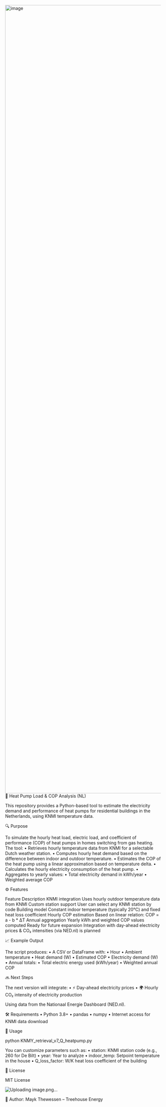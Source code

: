 <img width="2502" height="2542" alt="image" src="https://github.com/user-attachments/assets/d07717e7-b174-4d8a-bb62-1905a07649e1" />🏡 Heat Pump Load & COP Analysis (NL)

This repository provides a Python-based tool to estimate the electricity demand and performance of heat pumps for residential buildings in the Netherlands, using KNMI temperature data.

🔍 Purpose

To simulate the hourly heat load, electric load, and coefficient of performance (COP) of heat pumps in homes switching from gas heating. The tool:
	•	Retrieves hourly temperature data from KNMI for a selectable Dutch weather station.
	•	Computes hourly heat demand based on the difference between indoor and outdoor temperature.
	•	Estimates the COP of the heat pump using a linear approximation based on temperature delta.
	•	Calculates the hourly electricity consumption of the heat pump.
	•	Aggregates to yearly values:
	•	Total electricity demand in kWh/year
	•	Weighted average COP

⚙️ Features

Feature	Description
KNMI integration	Uses hourly outdoor temperature data from KNMI
Custom station support	User can select any KNMI station by code
Building model	Constant indoor temperature (typically 20°C) and fixed heat loss coefficient
Hourly COP estimation	Based on linear relation: COP = a - b * ΔT
Annual aggregation	Yearly kWh and weighted COP values computed
Ready for future expansion	Integration with day-ahead electricity prices & CO₂ intensities (via NED.nl) is planned

📈 Example Output

The script produces:
	•	A CSV or DataFrame with:
	•	Hour
	•	Ambient temperature
	•	Heat demand (W)
	•	Estimated COP
	•	Electricity demand (W)
	•	Annual totals:
	•	Total electric energy used (kWh/year)
	•	Weighted annual COP

🔜 Next Steps

The next version will integrate:
	•	⚡ Day-ahead electricity prices
	•	🌍 Hourly CO₂ intensity of electricity production

Using data from the Nationaal Energie Dashboard (NED.nl).

🛠 Requirements
	•	Python 3.8+
	•	pandas
	•	numpy
	•	Internet access for KNMI data download

📂 Usage

python KNMY_retrieval_v7_Q_heatpump.py

You can customize parameters such as:
	•	station: KNMI station code (e.g., 260 for De Bilt)
	•	year: Year to analyze
	•	indoor_temp: Setpoint temperature in the house
	•	Q_loss_factor: W/K heat loss coefficient of the building

📝 License

MIT License

![Uploading image.png…]()

👤 Author:  Mayk Thewessen – Treehouse Energy
